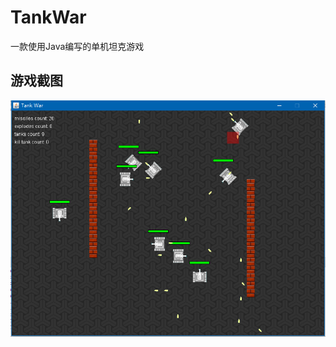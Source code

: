 # TankWar
一款使用Java编写的单机坦克游戏

## 游戏截图
![image](https://github.com/yubo725/TankWar/blob/master/screenshot/TankWar.png)

